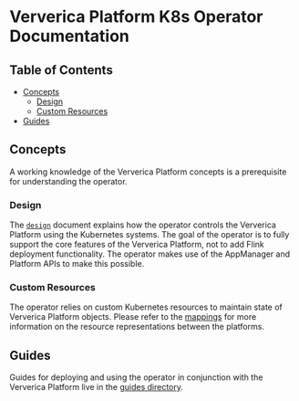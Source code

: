 # Ververica Platform K8s Operator Documentation

## Table of Contents

* [Concepts](#Concepts)
    * [Design](#Design)
    * [Custom Resources](#custom-resources)
* [Guides](#Guides)

## Concepts

A working knowledge of the Ververica Platform concepts is a prerequisite for understanding the operator.

### Design

The [`design`](design.md) document explains how the operator controls the
Ververica Platform using the Kubernetes systems. The goal of the operator is to fully support
the core features of the Ververica Platform, not to add Flink deployment functionality.
The operator makes use of the AppManager and Platform APIs to make this possible.

### Custom Resources

The operator relies on custom Kubernetes resources to maintain state of Ververica Platform
objects. Please refer to the [mappings](mappings) for more information on the resource representations
between the platforms.  

## Guides

Guides for deploying and using the operator in conjunction with the Ververica Platform
live in the [guides directory](guides).
